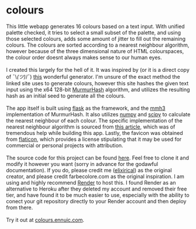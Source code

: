 # colours

This little webapp generates 16 colours based on a text input. With unified palette checked, it tries to select a small subset of the palette, and using those selected colours, adds some amount of jitter to fill out the remaining colours. The colours are sorted according to a nearest neighbour algorithm, however because of the three dimensional nature of HTML colourspaces, the colour order doesnt always makes sense to our human eyes. <br><br>
I created this largely for the hell of it. It was inspired by (or it is a direct copy of ¯\\_(ツ)_/¯) [this](https://farbecolore.com/) wonderful generator. I'm unsure of the exact method the linked site uses to generate colours, however this site hashes the given text input using the x64 128-bit [MurmurHash](https://en.wikipedia.org/wiki/MurmurHash") algorithm, and utilizes the resulting hash as an initial seed to generate all the colours. <br><br>
The app itself is built using [flask](https://flask.palletsprojects.com/en/2.3.x/) as the framework, and the [mmh3](https://github.com/hajimes/mmh3) implementation of MurmurHash. It also utilizes [numpy](https://numpy.org/) and [scipy](https://scipy.org/) to calculate the nearest neighbour of each colour. The specific implementation of the nearest neighbour algorithm is sourced from [this article](https://www.alanzucconi.com/2015/09/30/colour-sorting/), which was of tremendous help while building this app. Lastly, the favicon was obtained from [flaticon](https://www.flaticon.com/free-icon/paint_2997270), which provides a license stipulating that it may be used for commercial or personal projects with attribution. <br><br>
The source code for this project can be found [here](https://github.com/elixirical/colours/tree/master). Feel free to clone it and modify it however you want (sorry in advance for the godawful documentation). If you do, please credit me ([elixirical](https://github.com/elixirical)) as the original creator, and please credit farbecolore.com as the original inspiration. I am using and highly recommend [Render](https://render.com/) to host this. I found Render as an alternative to Heroku after they deleted my account and removed their free tier, and have found it to be much easier to use, especially with the ability to conect your git repository directly to your Render account and then deploy from there.<br><br>
Try it out at [colours.ennuic.com](https://colours.ennuic.com/).